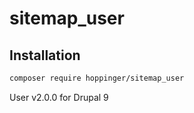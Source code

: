 # sitemap_user

## Installation

```sh
composer require hoppinger/sitemap_user
```

User v2.0.0 for Drupal 9
